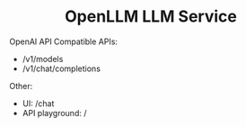 <div align="center">
    <h1 align="center">OpenLLM LLM Service</h1>
</div>

OpenAI API Compatible APIs:
* /v1/models
* /v1/chat/completions

Other:
* UI: /chat
* API playground: /
